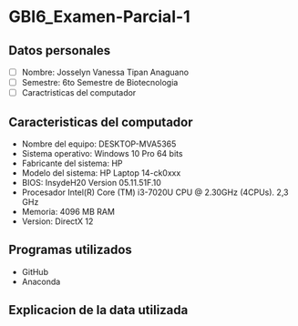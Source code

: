 # GBI6_Examen-Parcial-1
## Datos personales
- [ ] Nombre: Josselyn Vanessa Tipan Anaguano 
- [ ] Semestre: 6to Semestre de Biotecnologia 
- [ ] Caractristicas del computador 
## Caracteristicas del computador
- Nombre del equipo: DESKTOP-MVA5365 
- Sistema operativo: Windows 10 Pro 64 bits 
- Fabricante del sistema: HP
- Modelo del sistema: HP Laptop 14-ck0xxx
- BIOS: InsydeH20 Version 05.11.51F.10
- Procesador Intel(R) Core (TM) i3-7020U CPU @ 2.30GHz (4CPUs). 2,3 GHz
- Memoria: 4096 MB RAM
- Version: DirectX 12
## Programas utilizados 
- GitHub
- Anaconda 

## Explicacion de la data utilizada 
